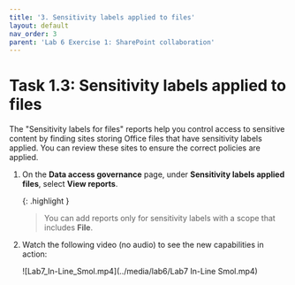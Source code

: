 ```yaml
---
title: '3. Sensitivity labels applied to files'
layout: default
nav_order: 3
parent: 'Lab 6 Exercise 1: SharePoint collaboration'
---
```


# Task 1.3: Sensitivity labels applied to files 

The "Sensitivity labels for files" reports help you control access to sensitive content by finding sites storing Office files that have sensitivity labels applied. You can review these sites to ensure the correct policies are applied.

1. On the **Data access governance** page, under **Sensitivity labels applied files**, select **View reports**.

    {: .highlight }
    > You can add reports only for sensitivity labels with a scope that includes **File**.

1. Watch the following video (no audio) to see the new capabilities in action:

    ![Lab7_In-Line_Smol.mp4](../media/lab6/Lab7 In-Line Smol.mp4)



